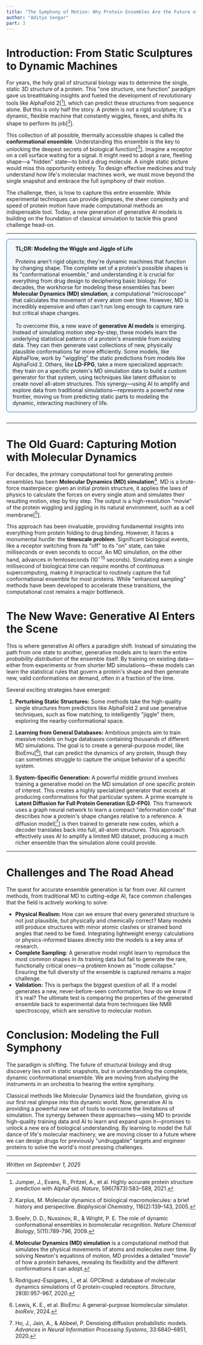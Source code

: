 ```yaml
---
title: "The Symphony of Motion: Why Protein Ensembles Are the Future of Biology"
author: "Aditya Sengar"
part: 3
---
```


# Introduction: From Static Sculptures to Dynamic Machines

For years, the holy grail of structural biology was to determine the single, static 3D structure of a protein. This "one structure, one function" paradigm gave us breathtaking insights and fueled the development of revolutionary tools like AlphaFold 2[[^jumper2021nature]], which can predict these structures from sequence alone. But this is only half the story. A protein is not a rigid sculpture; it's a dynamic, flexible machine that constantly wiggles, flexes, and shifts its shape to perform its job[[^karplus2005molecular]].

This collection of all possible, thermally accessible shapes is called the **conformational ensemble**. Understanding this ensemble is the key to unlocking the deepest secrets of biological function[[^boehr2009role]]. Imagine a receptor on a cell surface waiting for a signal. It might need to adopt a rare, fleeting shape—a "hidden" state—to bind a drug molecule. A single static picture would miss this opportunity entirely. To design effective medicines and truly understand how life's molecular machines work, we must move beyond the single snapshot and embrace the full symphony of their motion.

The challenge, then, is how to capture this entire ensemble. While experimental techniques can provide glimpses, the sheer complexity and speed of protein motion have made computational methods an indispensable tool. Today, a new generation of generative AI models is building on the foundation of classical simulation to tackle this grand challenge head-on.

---

<div style="border: 1.5px solid #1565c0; border-radius: 8px; background: #f2f7fb; padding: 1.1em; margin-bottom: 2em;">
  <strong>TL;DR: Modeling the Wiggle and Jiggle of Life</strong>
  <br><br>
  Proteins aren't rigid objects; they're dynamic machines that function by changing shape. The complete set of a protein's possible shapes is its "conformational ensemble," and understanding it is crucial for everything from drug design to deciphering basic biology. For decades, the workhorse for modeling these ensembles has been <strong>Molecular Dynamics (MD) simulation</strong>, a computational "microscope" that calculates the movement of every atom over time. However, MD is incredibly expensive and often can't run long enough to capture rare but critical shape changes.
  <br><br>
  To overcome this, a new wave of <strong>generative AI models</strong> is emerging. Instead of simulating motion step-by-step, these models learn the underlying statistical patterns of a protein's ensemble from existing data. They can then generate vast collections of new, physically plausible conformations far more efficiently. Some models, like AlphaFlow, work by "wiggling" the static predictions from models like AlphaFold 2. Others, like <strong>LD-FPG</strong>, take a more specialized approach: they train on a specific protein's MD simulation data to build a custom generator for that system, using techniques like latent diffusion to create novel all-atom structures. This synergy—using AI to amplify and explore data from traditional simulations—represents a powerful new frontier, moving us from predicting static parts to modeling the dynamic, interacting machinery of life.
</div>

---

# The Old Guard: Capturing Motion with Molecular Dynamics

For decades, the primary computational tool for generating protein ensembles has been **Molecular Dynamics (MD) simulation**[^md_def]. MD is a brute-force masterpiece: given an initial protein structure, it applies the laws of physics to calculate the forces on every single atom and simulates their resulting motion, step by tiny step. The output is a high-resolution "movie" of the protein wiggling and jiggling in its natural environment, such as a cell membrane[[^rodriguez2020gpcrmd]].

This approach has been invaluable, providing fundamental insights into everything from protein folding to drug binding. However, it faces a monumental hurdle: the **timescale problem**. Significant biological events, like a receptor switching from its "off" to its "on" state, can take milliseconds or even seconds to occur. An MD simulation, on the other hand, advances in femtoseconds ($10^{-15}$ seconds). Simulating even a single millisecond of biological time can require months of continuous supercomputing, making it impractical to routinely capture the full conformational ensemble for most proteins. While "enhanced sampling" methods have been developed to accelerate these transitions, the computational cost remains a major bottleneck.

[^md_def]: **Molecular Dynamics (MD) simulation** is a computational method that simulates the physical movements of atoms and molecules over time. By solving Newton's equations of motion, MD provides a detailed "movie" of how a protein behaves, revealing its flexibility and the different conformations it can adopt.

# The New Wave: Generative AI Enters the Scene

This is where generative AI offers a paradigm shift. Instead of simulating the path from one state to another, generative models aim to learn the entire *probability distribution* of the ensemble itself. By training on existing data—either from experiments or from shorter MD simulations—these models can learn the statistical rules that govern a protein's shape and then generate new, valid conformations on demand, often in a fraction of the time.

Several exciting strategies have emerged:

1.  **Perturbing Static Structures:** Some methods take the high-quality single structures from predictors like AlphaFold 2 and use generative techniques, such as flow matching, to intelligently "jiggle" them, exploring the nearby conformational space.

2.  **Learning from General Databases:** Ambitious projects aim to train massive models on huge databases containing thousands of different MD simulations. The goal is to create a general-purpose model, like BioEmu[[^lewis2024bioemu]], that can predict the dynamics of any protein, though they can sometimes struggle to capture the unique behavior of a specific system.

3.  **System-Specific Generation:** A powerful middle ground involves training a generative model on the MD simulation of one specific protein of interest. This creates a highly specialized generator that excels at producing conformations for that particular system. A prime example is **Latent Diffusion for Full Protein Generation (LD-FPG)**. This framework uses a graph neural network to learn a compact "deformation code" that describes how a protein's shape changes relative to a reference. A diffusion model[[^ho2020denoising]] is then trained to generate new codes, which a decoder translates back into full, all-atom structures. This approach effectively uses AI to amplify a limited MD dataset, producing a much richer ensemble than the simulation alone could provide.

---

# Challenges and The Road Ahead

The quest for accurate ensemble generation is far from over. All current methods, from traditional MD to cutting-edge AI, face common challenges that the field is actively working to solve:

- **Physical Realism:** How can we ensure that every generated structure is not just plausible, but physically and chemically correct? Many models still produce structures with minor atomic clashes or strained bond angles that need to be fixed. Integrating lightweight energy calculations or physics-informed biases directly into the models is a key area of research.
- **Complete Sampling:** A generative model might learn to reproduce the most common shapes in its training data but fail to generate the rare, functionally critical ones—a problem known as "mode collapse." Ensuring the full diversity of the ensemble is captured remains a major challenge.
- **Validation:** This is perhaps the biggest question of all. If a model generates a new, never-before-seen conformation, how do we know if it's real? The ultimate test is comparing the properties of the generated ensemble back to experimental data from techniques like NMR spectroscopy, which are sensitive to molecular motion.

# Conclusion: Modeling the Full Symphony

The paradigm is shifting. The future of structural biology and drug discovery lies not in static snapshots, but in understanding the complete, dynamic conformational ensemble. We are moving from studying the instruments in an orchestra to hearing the entire symphony.

Classical methods like Molecular Dynamics laid the foundation, giving us our first real glimpse into this dynamic world. Now, generative AI is providing a powerful new set of tools to overcome the limitations of simulation. The synergy between these approaches—using MD to provide high-quality training data and AI to learn and expand upon it—promises to unlock a new era of biological understanding. By learning to model the full dance of life's molecular machinery, we are moving closer to a future where we can design drugs for previously "undruggable" targets and engineer proteins to solve the world's most pressing challenges.

---
[^jumper2021nature]: Jumper, J., Evans, R., Pritzel, A., et al. Highly accurate protein structure prediction with AlphaFold. *Nature*, 596(7873):583–589, 2021.
[^karplus2005molecular]: Karplus, M. Molecular dynamics of biological macromolecules: a brief history and perspective. *Biophysical Chemistry*, 116(2):139–143, 2005.
[^boehr2009role]: Boehr, D. D., Nussinov, R., & Wright, P. E. The role of dynamic conformational ensembles in biomolecular recognition. *Nature Chemical Biology*, 5(11):789-796, 2009.
[^latorraca2017gpcr]: Latorraca, N. R., Venkatakrishnan, A. J., Dror, R. O. GPCR dynamics: structures in motion. *Chemical Reviews*, 117(1):139–155, 2017.
[^rodriguez2020gpcrmd]: Rodriguez-Espigares, I., et al. GPCRmd: a database of molecular dynamics simulations of G protein-coupled receptors. *Structure*, 28(8):957-967, 2020.
[^lewis2024bioemu]: Lewis, K. E., et al. BioEmu: A general-purpose biomolecular simulator. *bioRxiv*, 2024.
[^ho2020denoising]: Ho, J., Jain, A., & Abbeel, P. Denoising diffusion probabilistic models. *Advances in Neural Information Processing Systems*, 33:6840–6851, 2020.
[^sengar2025ldfpg]: Sengar, A., Hariri, A., Probst, D., Barth, P., & Vandergheynst, P. Generative Modeling of Full-Atom Protein Conformations using Latent Diffusion on Graph Embeddings. *NeurIPS*, 2025.

*Written on September 1, 2025*
